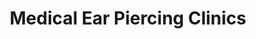 ---
title: "Medical Ear Piercing Clinics"
url: /wayne/medical-ear-piercing-clinics/
shop: beauty
---